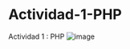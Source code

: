 # Actividad-1-PHP
Actividad 1 : PHP
![image](https://github.com/dejosue/Actividad-1-PHP/assets/112791712/cc48dc1c-7d55-427b-b135-a5b9ea4d7b3d)



